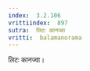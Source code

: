 ```yaml
---
index:  3.2.106
vrittiindex:  897
sutra:  लिटः कानज्वा
vritti:  balamanorama 
---
```


लिटः कानज्वा। 

